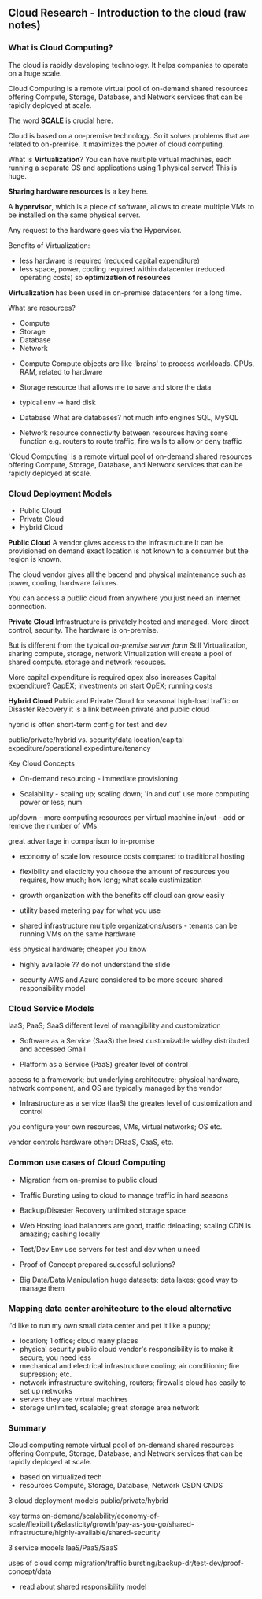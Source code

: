## Cloud Research - Introduction to the cloud (raw notes)
### What is Cloud Computing?
The cloud is rapidly developing technology. 
It helps companies to operate on a huge scale.  

Cloud Computing is a remote virtual pool of on-demand
shared resources offering Compute, Storage, Database, and
Network services that can be rapidly deployed at scale.

The word **SCALE** is crucial here. 

Cloud is based on a on-premise technology. So it solves
problems that are related to on-premise. It maximizes the power of cloud computing.

What is **Virtualization**?
You can have multiple virtual machines, each running a separate OS and applications using 1 physical server!
This is huge.

**Sharing hardware resources** is a key here.

A **hypervisor**, which is a piece of software, allows to create multiple VMs to be installed on the same physical server.

Any request to the hardware goes via the Hypervisor. 

Benefits of Virtualization:
- less hardware is required (reduced capital expenditure)
- less space, power, cooling required within datacenter (reduced operating costs)
so **optimization of resources** 

**Virtualization** has been used in on-premise datacenters for a long time.

What are resources?
- Compute 
- Storage 
- Database
- Network

* Compute
Compute objects are like 'brains' to process workloads.
CPUs, RAM, related to hardware

* Storage
resource that allows me to save and store the data
- typical env -> hard disk

* Database
What are databases?
not much info
engines SQL, MySQL

* Network resource
connectivity between resources having some function
e.g. routers to route traffic, fire walls to allow or deny traffic

'Cloud Computing' is a remote virtual pool of on-demand
shared resources offering Compute, Storage, Database, and Network services that can be rapidly deployed at scale.

### Cloud Deployment Models

- Public Cloud
- Private Cloud
- Hybrid Cloud

**Public Cloud**
A vendor gives access to the infrastructure
It can be provisioned on demand
exact location is not known to a consumer but the region is known.

The cloud vendor gives all the bacend and physical maintenance such as power, cooling, hardware failures.

You can access a public cloud from anywhere you just need an internet connection.

**Private Cloud**
Infrastructure is privately hosted and managed.
More direct control, security.
The hardware is on-premise.

But is different from the typical *on-premise server farm*
Still Virtualization, sharing compute, storage, network
Virtualization will create a pool of shared compute. storage and network resouces.

More capital expenditure is required
opex also increases
Capital expenditure?
CapEX; investments on start
OpEX; running costs

**Hybrid Cloud**
Public and Private Cloud
for seasonal high-load traffic or Disaster Recovery
it is a link between private and public cloud

hybrid is often short-term config for test and dev

public/private/hybrid vs. security/data location/capital expediture/operational expedinture/tenancy

Key Cloud Concepts
- On-demand resourcing - immediate provisioning

- Scalability - scaling up; scaling down; 'in and out'
use more computing power or less; num

up/down - more computing resources per virtual machine
in/out - add or remove the number of VMs

great advantage in comparison to in-promise

- economy of scale 
low resource costs compared to traditional hosting

- flexibility and elacticity
you choose the amount of resources you requires, how much; how long; what scale
custimization

- growth 
organization with the benefits off cloud can grow easily

- utility based metering
pay for what you use

- shared infrastructure
multiple organizations/users - tenants can be running VMs on the same hardware

less physical hardware; cheaper you know

- highly available
?? do not understand the slide

- security
AWS and Azure considered to be more secure
shared responsibility model

### Cloud Service Models
IaaS; PaaS; SaaS
different level of managibility and customization

- Software as a Service (SaaS)
the least customizable
widley distributed and  accessed Gmail

- Platform as a Service (PaaS) 
greater level of control

access to a framework; but underlying architecutre; physical hardware, network component, and OS are typically managed by the vendor

- Infrastructure as a service (IaaS)
the greates level of customization and control

you configure your own resources, VMs, virtual networks; OS etc.

vendor controls hardware
other:
DRaaS, CaaS, etc.

### Common use cases of Cloud Computing
- Migration from on-premise to public cloud

- Traffic Bursting
using to cloud to manage traffic in hard seasons

- Backup/Disaster Recovery
unlimited storage space

- Web Hosting
load balancers are good, traffic deloading; scaling
CDN is amazing; cashing locally

- Test/Dev Env
use servers for test and dev when u need

- Proof of Concept
prepared sucessful solutions? 

- Big Data/Data Manipulation
huge datasets; data lakes; good way to manage them

### Mapping data center architecture to the cloud alternative
i'd like to run my own small data center and pet it like a puppy;
- location; 1 office; cloud many places
- physical security 
public cloud vendor's responsibility is to make it secure; you need less
- mechanical and electrical infrastructure
cooling; air conditionin; fire supression; etc.
- network infrastructure
switching, routers; firewalls
cloud has easily to set up networks
- servers 
they are virtual machines
- storage
unlimited, scalable; great
storage area network

### Summary
Cloud computing
remote virtual pool of on-demand shared resources offering Compute, Storage, Database, and Network services that can be rapidly deployed at scale.

* based on virtualized tech
* resources Compute, Storage, Database, Network
CSDN
CNDS

3 cloud deployment models
public/private/hybrid

key terms
on-demand/scalability/economy-of-scale/flexibility&elasticity/growth/pay-as-you-go/shared-infrastructure/highly-available/shared-security

3 service models
IaaS/PaaS/SaaS

uses of cloud comp
migration/traffic bursting/backup-dr/test-dev/proof-concept/data


* read about shared responsibility model